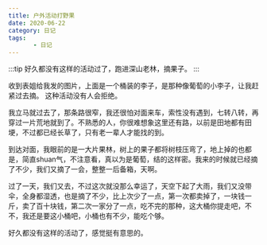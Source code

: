 ```yaml
---
title: 户外活动打野果
date: 2020-06-22
category: 日记
tags:
       - 日记
---
```

:::tip
好久都没有这样的活动过了，跑进深山老林，摘果子。
:::

<!-- more -->

收到表姐给我发的图片，上面是一个桶装的李子，是那种像葡萄的小李子，让我赶紧过去摘。
这种活动没有人会拒绝。

我立马就过去了，那条路很窄，我还很怕对面来车，索性没有遇到，七转八转，再穿过一片荒地就到了。不熟悉的人，你很难想象这里还有路，以前是田地都有田埂，不过都已经长草了，只有老一辈人才能找的到。

到达对面，我眼前的是一大片果林，树上的果子都将树枝压弯了，地上掉的也都是，简直shuan气，不注意看，真以为是葡萄，结的这样密。我来的时候就已经摘了不少，我们又摘了一会，整整一后备箱，天啊。

过了一天，我们又去，不过这次就没那么幸运了，天空下起了大雨，我们又没带伞，全身都湿透，也是摘了不少，比上次少了一点，第一次都卖掉了，一块钱一斤，卖了百十块钱，第二次一家分了一点，吃不完的那种，这大桶你提走吧，不不，我还是要这小桶吧，小桶也有不少，能吃个够。

好久都没有这样的活动了，感觉挺有意思的。
